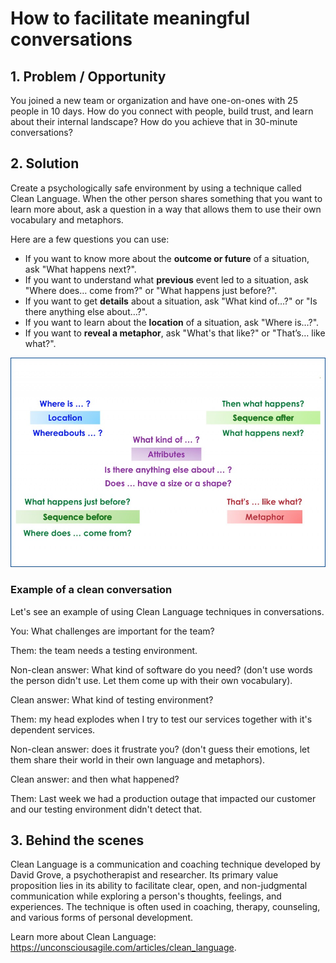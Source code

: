 # How to facilitate meaningful conversations

## 1. Problem / Opportunity
You joined a new team or organization and have one-on-ones with 25 people in 10 days. How do you connect with people, build trust, and learn about their internal landscape? How do you achieve that in 30-minute conversations?

## 2. Solution
Create a psychologically safe environment by using a technique called Clean Language. When the other person shares something that you want to learn more about, ask a question in a way that allows them to use their own vocabulary and metaphors.

Here are a few questions you can use:
* If you want to know more about the **outcome or future** of a situation, ask "What happens next?".
* If you want to understand what **previous** event led to a situation, ask "Where does… come from?" or "What happens just before?".
* If you want to get **details** about a situation, ask "What kind of…?" or "Is there anything else about…?".
* If you want to learn about the **location** of a situation, ask "Where is…?".
* If you want to **reveal a metaphor**, ask "What's that like?" or "That’s… like what?".

![clean language questions](clean.jpg)

### Example of a clean conversation
Let's see an example of using Clean Language techniques in conversations.

You: What challenges are important for the team?

Them: the team needs a testing environment.

Non-clean answer: What kind of software do you need? (don't use words the person didn't use. Let them come up with their own vocabulary).

Clean answer: What kind of testing environment?

Them: my head explodes when I try to test our services together with it's dependent services.

Non-clean answer: does it frustrate you? (don't guess their emotions, let them share their world in their own language and metaphors).

Clean answer: and then what happened?

Them: Last week we had a production outage that impacted our customer and our testing environment didn't detect that.

## 3. Behind the scenes
Clean Language is a communication and coaching technique developed by David Grove, a psychotherapist and researcher. Its primary value proposition lies in its ability to facilitate clear, open, and non-judgmental communication while exploring a person's thoughts, feelings, and experiences. The technique is often used in coaching, therapy, counseling, and various forms of personal development.

Learn more about Clean Language: https://unconsciousagile.com/articles/clean_language.

